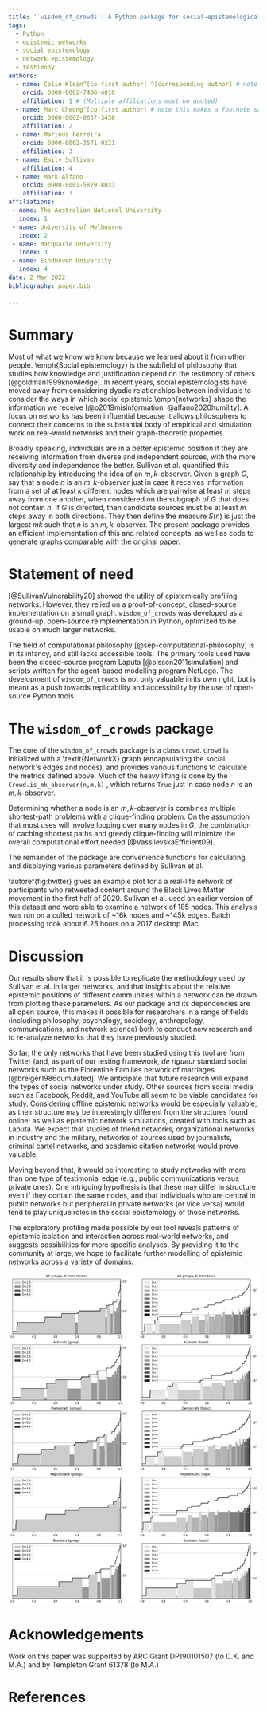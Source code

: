 ```yaml
---
title: '`wisdom_of_crowds`: A Python package for social-epistemological network profiling'
tags:
  - Python
  - epistemic networks
  - social epistemology
  - network epistemology
  - testimony
authors:
  - name: Colin Klein^[co-first author] ^[corresponding author] # note this makes a footnote saying 'co-first author'
    orcid: 0000-0002-7406-4010
    affiliation: 1 # (Multiple affiliations must be quoted)
  - name: Marc Cheong^[co-first author] # note this makes a footnote saying 'co-first author'
    orcid: 0000-0002-0637-3436
    affiliation: 2
  - name: Marinus Ferreira
    orcid: 0000-0002-3571-9221
    affiliation: 3
  - name: Emily Sullivan
    affiliation: 4
  - name: Mark Alfano
    orcid: 0000-0001-5879-8033
    affiliation: 3
affiliations:
 - name: The Australian National University
   index: 1
 - name: University of Melbourne
   index: 2
 - name: Macquarie University
   index: 3
 - name: Eindhoven University
   index: 4
date: 2 Mar 2022
bibliography: paper.bib

---
```


# Summary

Most of what we know we know because we learned about it from other people. \emph{Social epistemology} is the subfield of philosophy that studies how knowledge and justification depend on the testimony of others [@goldman1999knowledge]. In recent years, social epistemologists have moved away from considering dyadic relationships between individuals to consider the ways in which social epistemic \emph{networks} shape the information we receive [@o2019misinformation; @alfano2020humility]. A focus on networks has been influential because it allows philosophers to connect their concerns to the substantial body of empirical and simulation work on real-world networks and their graph-theoretic properties.

 Broadly speaking, individuals are in a better epistemic position if they are receiving information from diverse and independent sources, with the more diversity and independence the better.  Sullivan et al. quantified this relationship by introducing the idea of an $m,k$-observer. Given a graph $G$, say that a node $n$ is an $m,k$-observer just in case it receives information from a set of at least $k$ different nodes which are pairwise at least $m$ steps away from one another, when considered on the subgraph of $G$ that does not contain $n$. If $G$ is directed, then candidate sources must be at least $m$ steps away in both directions. They then define the measure  $S(n)$ is just the largest $mk$ such that $n$ is an $m,k$-observer. The present package provides an efficient implementation of this and related concepts, as well as code to generate graphs comparable with the original paper.








# Statement of need

[@SullivanVulnerability20] showed the utility of epistemically profiling networks. However, they relied on a proof-of-concept, closed-source implementation on a small graph. `wisdom_of_crowds` was developed as a ground-up, open-source reimplementation in Python, optimized to be usable on much larger networks.

The field of computational philosophy [@sep-computational-philosophy] is in its infancy, and still lacks accessible tools. The primary tools used have been the closed-source program Laputa [@olsson2011simulation] and scripts written for the agent-based modelling program NetLogo. The development of `wisdom_of_crowds` is not only valuable in its own right, but is meant as a push towards replicability and accessibility by the use of open-source Python tools.


# The `wisdom_of_crowds` package

The core of the `wisdom_of_crowds` package is a class `Crowd`. `Crowd` is initialized with a \textit{NetworkX} graph (encapsulating the social network's edges and nodes), and provides various functions to calculate the metrics defined above. Much of the heavy lifting is done by the `Crowd.is_mk_observer(n,m,k)` , which returns `True` just in case node $n$ is an $m,k$-observer.

Determining whether a node is an $m,k$-observer is combines multiple shortest-path problems with a clique-finding problem. On the assumption that most uses will involve looping over many nodes in $G$, the combination of caching shortest paths and greedy clique-finding will minimize the overall computational effort needed [@VassilevskaEfficient09].

The remainder of the package are convenience functions for calculating and displaying various parameters defined by Sullivan et al.

 \autoref{fig:twitter} gives an example plot for a a real-life network of participants who retweeted content around the Black Lives Matter movement in the first half of 2020. Sullivan et al. used an earlier version of this dataset and were able to examine a network of 185 nodes. This analysis was run on a culled network of ~16k nodes and ~145k edges. Batch processing took about 6.25 hours on a 2017 desktop iMac.


# Discussion

Our results show that it is possible to replicate the methodology used by Sullivan et al. in larger networks, and that insights about the relative epistemic positions of different communities within a network can be drawn from plotting these parameters. As our package and its dependencies are all open source, this makes it possible for researchers in a range of fields (including philosophy, psychology, sociology, anthropology, communications,  and network science) both to conduct new research and to re-analyze networks that they have previously studied.

So far, the only networks that have been studied using this tool are from Twitter (and, as part of our testing framework, *de rigueur* standard social networks such as the Florentine Families network of marriages [@breiger1986cumulated]. We anticipate that future research will expand the types of social networks under study. Other sources from social media such as Facebook, Reddit, and YouTube all seem to be viable candidates for study.  Considering offline epistemic networks would be especially valuable, as their structure may be interestingly different from the structures found online; as well as epistemic network simulations, created with tools such as Laputa. We expect that studies of friend networks, organizational networks in industry and the military, networks of sources used by journalists, criminal cartel networks, and academic citation networks would prove valuable.

Moving beyond that, it would be interesting to study networks with more than one type of testimonial edge (e.g., public communications versus private ones). One intriguing hypothesis is that these may differ in structure even if they contain the same nodes, and that individuals who are central in public networks but peripheral in private networks (or vice versa) would tend to play unique roles in the social epistemology of those networks.

The exploratory profiling made possible by our tool reveals patterns of epistemic isolation and interaction across real-world networks, and suggests possibilities for more specific analyses.  By providing it to the community at large, we hope to facilitate further modelling of epistemic networks across a variety of domains.

![Profile plots for entire network and subgroups looking at clusters (left) and topics (right). X axis is proportion of total, Y axis shows both S (height of bars) and $\pi$ (black line), plotted on a log scale.\label{fig:twitter}](twitterfigure.png)


# Acknowledgements

Work on this paper was supported by ARC Grant DP190101507 (to C.K. and M.A.) and by Templeton Grant 61378 (to M.A.)

# References
